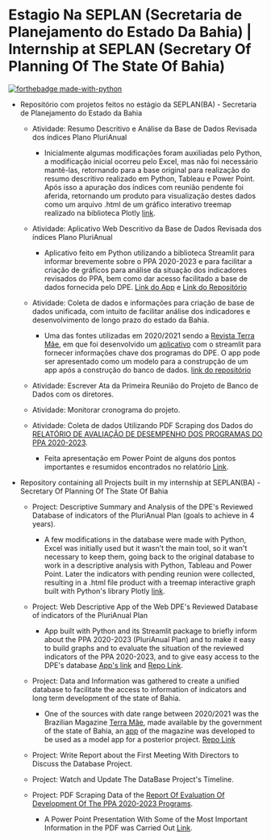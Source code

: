 # Estagio Na SEPLAN (Secretaria de Planejamento do Estado Da Bahia) | Internship at SEPLAN (Secretary Of Planning Of The State Of Bahia)

[![forthebadge made-with-python](http://ForTheBadge.com/images/badges/made-with-python.svg)](https://www.python.org/)

 - Repositório com projetos feitos no estágio da SEPLAN(BA) - Secretaria de Planejamento do Estado da Bahia 
   - Atividade: Resumo Descritivo e Análise da Base de Dados Revisada dos índices Plano PluriAnual
      - Inicialmente algumas modificações foram auxiliadas pelo Python, a modificação inicial ocorreu pelo Excel, mas não foi necessário mantê-las, retornando para a base original para realização do resumo descritivo realizado em Python, Tableau e Power Point. Após isso a apuração dos índices com reunião pendente foi aferida, retornando um produto para visualização destes dados como um arquivo .html de um gráfico interativo treemap realizado na biblioteca Plotly [link](https://github.com/marreapato/Estagio_Internship_SEPLAN/tree/main/Atividade_1). 
    
    - Atividade: Aplicativo Web Descritivo da Base de Dados Revisada dos índices Plano PluriAnual
      - Aplicativo feito em Python utilizando a biblioteca Streamlit para informar brevemente sobre o PPA 2020-2023 e para facilitar a criação de gráficos para análise da situação dos indicadores revisados do PPA, bem como dar acesso facilitado a base de dados fornecida pelo DPE. [Link do App](https://seplanba-informini.herokuapp.com/) e [Link do Repositório](https://github.com/marreapato/SeplanBA-Informini)
   
    - Atividade: Coleta de dados e informações para criação de base de dados unificada, com intuito de facilitar análise dos indicadores e desenvolvimento de longo prazo do estado da Bahia.
      - Uma das fontes utilizadas em 2020/2021 sendo a [Revista Terra Mãe](https://issuu.com/abahiamudoupramim/docs/revsta_terra_mae_2020_web), em que foi desenvolvido um [aplicativo](https://revista-terra-mae.herokuapp.com/) com o streamlit para fornecer informações chave dos programas do DPE. O app pode ser apresentado como um modelo para a construpção de um app após a construção do banco de dados. [link do repositório](https://github.com/marreapato/App_Revista_Terra_Mae_Modelo)
   
    - Atividade: Escrever Ata da Primeira Reunião do Projeto de Banco de Dados com os diretores.
     
    - Atividade: Monitorar cronograma do projeto.
  
    - Atividade: Coleta de dados Utilizando PDF Scraping dos Dados do [RELATÓRIO DE AVALIAÇÃO DE DESEMPENHO DOS PROGRAMAS DO PPA 2020-2023](http://www.seplan.ba.gov.br/arquivos/File/avaliacao_do_PPA/2020/relatorio_adp_v_final_ano_1_30042021_1042.pdf). 
      - Feita apresentação em Power Point de alguns dos pontos importantes e resumidos encontrados no relatório [Link](https://github.com/marreapato/Estagio_Internship_SEPLAN/tree/main/Webscrapping_pdf_desempenhoppa_2020-2023).
   
 - Repository containing all Projects built in my internship at SEPLAN(BA) - Secretary Of Planning Of The State Of Bahia
      - Project: Descriptive Summary and Analysis of the DPE's Reviewed Database of indicators of the PluriAnual Plan (goals to achieve in 4 years).
        - A few modifications in the database were made with Python, Excel was initially used but it wasn't the main tool, so it wan't necessary to keep them, going back to the original database to work in a descriptive analysis with Python, Tableau and Power Point. Later the indicators with pending reunion were collected, resulting in a .html file product with a treemap interactive graph built with Python's library Plotly [link](https://github.com/marreapato/Estagio_Internship_SEPLAN/tree/main/Atividade_1).
    
    - Project: Web Descriptive App of the Web DPE's Reviewed Database of indicators of the PluriAnual Plan
      - App built with Python and its Streamlit package to briefly inform about the PPA 2020-2023 (PluriAnual Plan) and to make it easy to build graphs and to evaluate the situation of the reviewed indicators of the PPA 2020-2023, and to give easy access to the DPE's database [App's link](https://seplanba-informini.herokuapp.com/) and [Repo Link](https://github.com/marreapato/SeplanBA-Informini).
   
    - Project: Data and Information was gathered to create a unified database to facilitate the access to information of indicators and long term development of the state of Bahia.
      - One of the sources with date range between 2020/2021 was the Brazilian Magazine [Terra Mãe](https://issuu.com/abahiamudoupramim/docs/revsta_terra_mae_2020_web), made available by the government of the state of Bahia, an [app](https://revista-terra-mae.herokuapp.com/) of the magazine was developed to be used as a model app for a posterior project. [Repo Link](https://github.com/marreapato/App_Revista_Terra_Mae_Modelo)
   
    - Project: Write Report about the First Meeting With Directors to Discuss the Database Project.
  
    - Project: Watch and Update The DataBase Project's Timeline.
  
    - Project: PDF Scraping Data of the [Report Of Evaluation Of Development Of The PPA 2020-2023 Programs](http://www.seplan.ba.gov.br/arquivos/File/avaliacao_do_PPA/2020/relatorio_adp_v_final_ano_1_30042021_1042.pdf). 
      - A Power Point Presentation With Some of the Most Important Information in the PDF was Carried Out [Link](https://github.com/marreapato/Estagio_Internship_SEPLAN/tree/main/Webscrapping_pdf_desempenhoppa_2020-2023).
